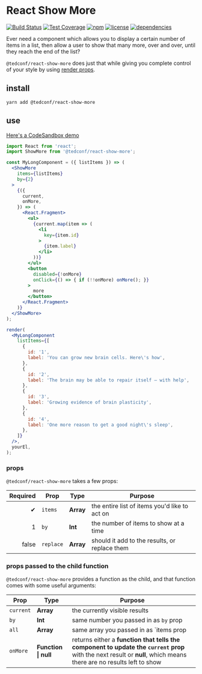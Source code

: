 # React Show More
[![Build Status](https://img.shields.io/travis/tedconf/react-show-more.svg?style=flat-square)](https://travis-ci.org/tedconf/react-show-more)
[![Test Coverage](https://img.shields.io/coveralls/github/tedconf/react-show-more.svg?style=flat-square)](https://coveralls.io/github/tedconf/react-show-more)
[![npm](https://img.shields.io/npm/dt/@tedconf/react-show-more.svg?style=flat-square)](https://www.npmjs.com/package/@tedconf/react-show-more)
[![license](https://img.shields.io/npm/l/@tedconf/react-show-more.svg?style=flat-square)]()
[![dependencies](https://img.shields.io/david/tedconf/react-show-more.svg?style=flat-square)]()

Ever need a component which allows you to display a certain number of items in
a list, then allow a user to show that many more, over and over, until they
reach the end of the list?

`@tedconf/react-show-more` does just that while giving you complete control of
your style by using [render props](https://reactjs.org/docs/render-props.html).

## install

```
yarn add @tedconf/react-show-more
```

## use

[Here's a CodeSandbox demo](https://codesandbox.io/s/xjykw83n7z)

```jsx
import React from 'react';
import ShowMore from '@tedconf/react-show-more';

const MyLongComponent = ({ listItems }) => (
  <ShowMore
    items={listItems}
    by={2}
  >
    {({
      current,
      onMore,
    }) => (
      <React.Fragment>
        <ul>
          {current.map(item => (
            <li
              key={item.id}
            >
              {item.label}
            </li>
          ))}
        </ul>
        <button
          disabled={!onMore}
          onClick={() => { if (!!onMore) onMore(); }}
        >
          more
        </button>
      </React.Fragment>
    )}
  </ShowMore>
);

render(
  <MyLongComponent
    listItems={[
      {
        id: '1',
        label: 'You can grow new brain cells. Here\'s how',
      },
      {
        id: '2',
        label: 'The brain may be able to repair itself — with help',
      },
      {
        id: '3',
        label: 'Growing evidence of brain plasticity',
      },
      {
        id: '4',
        label: 'One more reason to get a good night\'s sleep',
      },
    ]}
  />,
  yourEl,
);
```

### props

`@tedconf/react-show-more` takes a few props:

|Required |Prop       |Type     |Purpose                                      |
|--------:|-----------|---------|---------------------------------------------|
|✔        |`items`    |__Array__|the entire list of items you'd like to act on|
|1        |`by`       |__Int__  |the number of items to show at a time        |
|false    |`replace`  |__Array__|should it add to the results, or replace them|

### props passed to the child function

`@tedconf/react-show-more` provides a function as the child, and that function
comes with some useful arguments:

|Prop     |Type                |Purpose                                       |
|---------|--------------------|----------------------------------------------|
|`current`|__Array__           |the currently visible results                 |
|`by`     |__Int__             |same number you passed in as `by` prop        |
|`all`    |__Array__           |same array you passed in as `items prop       |
|`onMore` |__Function \| null__|returns either a __function that tells the component to update the `current` prop__ with the next result or __null__, which means there are no results left to show|
